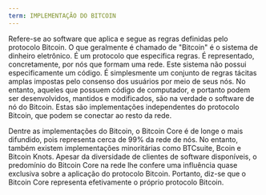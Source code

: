 ```yaml
---
term: IMPLEMENTAÇÃO DO BITCOIN
---
```


Refere-se ao software que aplica e segue as regras definidas pelo protocolo Bitcoin. O que geralmente é chamado de "Bitcoin" é o sistema de dinheiro eletrônico. É um protocolo que especifica regras. É representado, concretamente, por nós que formam uma rede. Este sistema não possui especificamente um código. É simplesmente um conjunto de regras tácitas amplas impostas pelo consenso dos usuários por meio de seus nós. No entanto, aqueles que possuem código de computador, e portanto podem ser desenvolvidos, mantidos e modificados, são na verdade o software de nó do Bitcoin. Estas são implementações independentes do protocolo Bitcoin, que podem se conectar ao resto da rede.

Dentre as implementações do Bitcoin, o Bitcoin Core é de longe o mais difundido, pois representa cerca de 99% da rede de nós. No entanto, também existem implementações minoritárias como BTCsuite, Bcoin e Bitcoin Knots. Apesar da diversidade de clientes de software disponíveis, o predomínio do Bitcoin Core na rede lhe confere uma influência quase exclusiva sobre a aplicação do protocolo Bitcoin. Portanto, diz-se que o Bitcoin Core representa efetivamente o próprio protocolo Bitcoin.
